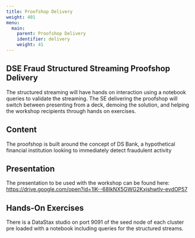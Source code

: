 ```yaml
---
title: Proofshop Delivery
weight: 401
menu:
  main:
    parent: Proofshop Delivery
    identifier: delivery
    weight: 41
---
```


## DSE Fraud Structured Streaming Proofshop Delivery

The structured streaming will have hands on interaction using a notebook queries to validate the streaming. The SE delivering the proofshop will switch between presenting from a deck, demoing the solution, and helping the workshop recipients through hands on exercises.

## Content

The proofshop is built around the concept of DS Bank, a hypothetical financial institution looking to immediately detect fraudulent activity 


##  Presentation

The presentation to be used with the workshop can be found here: https://drive.google.com/open?id=1lK--68IkNX5GWG2Kxjshwtlv-evdOP57

## Hands-On Exercises

There is a DataStax studio on port 9091 of the seed node of each cluster pre loaded with a notebook including queries for the structured streams.
